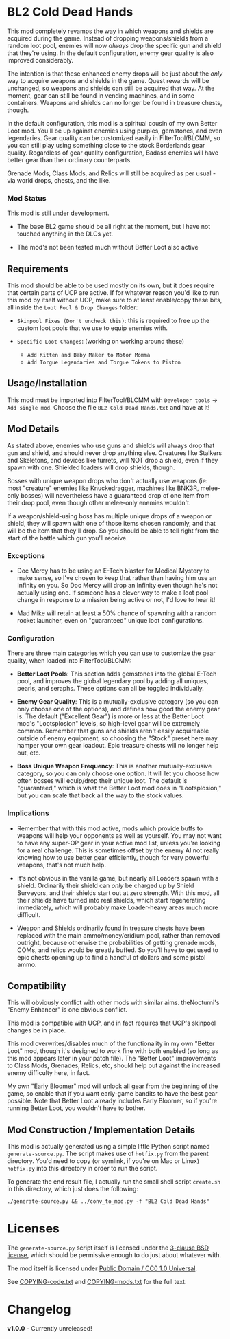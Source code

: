 BL2 Cold Dead Hands
===================

This mod completely revamps the way in which weapons and shields are
acquired during the game.  Instead of dropping weapons/shields from a
random loot pool, enemies will now *always* drop the specific gun and
shield that they're using.  In the default configuration, enemy gear
quality is also improved considerably.

The intention is that these enhanced enemy drops will be just about the
*only* way to acquire weapons and shields in the game.  Quest rewards will
be unchanged, so weapons and shields can still be acquired that way.  At
the moment, gear can still be found in vending machines, and in some
containers.  Weapons and shields can no longer be found in treasure chests,
though.

In the default configuration, this mod is a spiritual cousin of my own
Better Loot mod.  You'll be up against enemies using purples, gemstones,
and even legendaries.  Gear quality can be customized easily in
FilterTool/BLCMM, so you can still play using something close to the stock
Borderlands gear quality.  Regardless of gear quality configuration, Badass
enemies will have better gear than their ordinary counterparts.

Grenade Mods, Class Mods, and Relics will still be acquired as per usual -
via world drops, chests, and the like.

### Mod Status

This mod is still under development.

* The base BL2 game should be all right at the moment, but I have not
  touched anything in the DLCs yet.

* The mod's not been tested much without Better Loot also active

Requirements
------------

This mod should be able to be used mostly on its own, but it does require
that certain parts of UCP are active.  If for whatever reason you'd like to
run this mod by itself without UCP, make sure to at least enable/copy these
bits, all inside the `Loot Pool & Drop Changes` folder:

* `Skinpool Fixes (Don't uncheck this)`: this is required to free up the
  custom loot pools that we use to equip enemies with.

* `Specific Loot Changes`: (working on working around these)
  * `Add Kitten and Baby Maker to Motor Momma`
  * `Add Torgue Legendaries and Torgue Tokens to Piston`

Usage/Installation
------------------

This mod must be imported into FilterTool/BLCMM with `Developer tools` ->
`Add single mod`.  Choose the file `BL2 Cold Dead Hands.txt` and
have at it!

Mod Details
-----------

As stated above, enemies who use guns and shields will always drop that gun
and shield, and should never drop anything else.  Creatures like Stalkers
and Skeletons, and devices like turrets, will NOT drop a shield, even if
they spawn with one.  Shielded loaders will drop shields, though.

Bosses with unique weapon drops who don't actually use weapons (ie: most
"creature" enemies like Knuckedragger, machines like BNK3R, melee-only
bosses) will nevertheless have a guaranteed drop of one item from their
drop pool, even though other melee-only enemies wouldn't.

If a weapon/shield-using boss has multiple unique drops of a weapon or
shield, they will spawn with one of those items chosen randomly, and that
will be the item that they'll drop.  So you should be able to tell right
from the start of the battle which gun you'll receive.

### Exceptions

* Doc Mercy has to be using an E-Tech blaster for Medical Mystery to make
  sense, so I've chosen to keep that rather than having him use an Infinity
  on you.  So Doc Mercy will drop an Infinity even though he's not actually
  using one.  If someone has a clever way to make a loot pool change in
  response to a mission being active or not, I'd love to hear it!

* Mad Mike will retain at least a 50% chance of spawning with a random
  rocket launcher, even on "guaranteed" unique loot configurations.

### Configuration

There are three main categories which you can use to customize the gear
quality, when loaded into FilterTool/BLCMM:

* **Better Loot Pools**: This section adds gemstones into the global E-Tech
  pool, and improves the global legendary pool by adding all uniques,
  pearls, and seraphs.  These options can all be toggled individually.

* **Enemy Gear Quality**: This is a mutually-exclusive category (so you can
  only choose one of the options), and defines how good the enemy gear is.
  The default ("Excellent Gear") is more or less at the Better Loot mod's
  "Lootsplosion" levels, so high-level gear will be extremely common.
  Remember that guns and shields aren't easily acquireable outside of enemy
  equipment, so choosing the "Stock" preset here may hamper your own gear
  loadout.  Epic treasure chests will no longer help out, etc.

* **Boss Unique Weapon Frequency**: This is another mutually-exclusive
  category, so you can only choose one option.  It will let you choose how
  often bosses will equip/drop their unique loot.  The default is
  "guaranteed," which is what the Better Loot mod does in "Lootsplosion,"
  but you can scale that back all the way to the stock values.

### Implications

* Remember that with this mod active, mods which provide buffs to weapons
  will help your opponents as well as yourself.  You may not want to have
  any super-OP gear in your active mod list, unless you're looking for a
  real challenge.  This is sometimes offset by the enemy AI not really
  knowing how to use better gear efficiently, though for very powerful
  weapons, that's not much help.

* It's not obvious in the vanilla game, but nearly all Loaders spawn with a
  shield. Ordinarily their shield can *only* be charged up by Shield
  Surveyors, and their shields start out at zero strength.  With this mod,
  all their shields have turned into real shields, which start regenerating
  immediately, which will probably make Loader-heavy areas much more
  difficult.

* Weapon and Shields ordinarily found in treasure chests have been replaced
  with the main ammo/money/eridium pool, rather than removed outright,
  because otherwise the probabilities of getting grenade mods, COMs, and
  relics would be greatly buffed.  So you'll have to get used to epic chests
  opening up to find a handful of dollars and some pistol ammo.

Compatibility
-------------

This will obviously conflict with other mods with similar aims.
theNocturni's "Enemy Enhancer" is one obvious conflict.

This mod is compatible with UCP, and in fact requires that UCP's skinpool
changes be in place.

This mod overwrites/disables much of the functionality in my own "Better
Loot" mod, though it's designed to work fine with both enabled (so long as
this mod appears later in your patch file).  The "Better Loot" improvements
to Class Mods, Grenades, Relics, etc, should help out against the increased
enemy difficulty here, in fact.

My own "Early Bloomer" mod will unlock all gear from the beginning of the
game, so enable that if you want early-game bandits to have the best gear
possible.  Note that Better Loot already includes Early Bloomer, so if
you're running Better Loot, you wouldn't have to bother.

Mod Construction / Implementation Details
-----------------------------------------

This mod is actually generated using a simple little Python script named
`generate-source.py`.  The script makes use of `hotfix.py` from the parent
directory.  You'd need to copy (or symlink, if you're on Mac or Linux)
`hotfix.py` into this directory in order to run the script.

To generate the end result file, I actually run the small shell script
`create.sh` in this directory, which just does the following:

    ./generate-source.py && ../conv_to_mod.py -f "BL2 Cold Dead Hands"

Licenses
========

The `generate-source.py` script itself is licensed under the
[3-clause BSD license](https://opensource.org/licenses/BSD-3-Clause),
which should be permissive enough to do just about whatever with.

The mod itself is licensed under
[Public Domain / CC0 1.0 Universal](https://creativecommons.org/publicdomain/zero/1.0/).

See [COPYING-code.txt](../COPYING-code.txt) and [COPYING-mods.txt](../COPYING-mods.txt)
for the full text.

Changelog
=========

**v1.0.0** - Currently unreleased!
